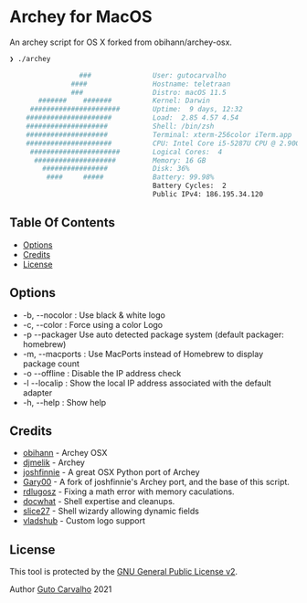 # Archey for MacOS

An archey script for OS X forked from obihann/archey-osx.

```sh
❯ ./archey

                 ###               User: gutocarvalho
               ####                Hostname: teletraan
               ###                 Distro: macOS 11.5
       #######    #######          Kernel: Darwin
     ######################        Uptime:  9 days, 12:32
    #####################          Load:  2.85 4.57 4.54
    ####################           Shell: /bin/zsh
    ####################           Terminal: xterm-256color iTerm.app
    #####################          CPU: Intel Core i5-5287U CPU @ 2.90GHz
     ######################        Logical Cores:  4
      ####################         Memory: 16 GB
        ################           Disk: 36%
         ####     #####            Battery: 99.98%
                                   Battery Cycles:  2
                                   Public IPv4: 186.195.34.120
```

## Table Of Contents

* [Options](#options)
* [Credits](#credits)
* [License](#license)

## Options

* -b,  --nocolor : Use black & white logo
* -c,  --color   : Force using a color Logo
* -p   --packager  Use auto detected package system (default packager: homebrew)
* -m,  --macports : Use MacPorts instead of Homebrew to display package count
* -o   --offline : Disable the IP address check
* -l   --localip : Show the local IP address associated with the default adapter
* -h,  --help : Show help

## Credits

* [obihann](https://github.com/obihann/archey-osx) - Archey OSX
* [djmelik](https://github.com/djmelik/archey) - Archey
* [joshfinnie](https://github.com/joshfinnie/archey-osx) - A great OSX Python port of Archey
* [Gary00](https://github.com/Gary00/archey-osx) - A fork of joshfinnie's Archey port, and the base of this script.
* [rdlugosz](https://github.com/rdlugosz) - Fixing a math error with memory caculations.
* [docwhat](https://github.com/docwhat) - Shell expertise and cleanups.
* [slice27](https://github.com/slice27) - Shell wizardy allowing dynamic fields
* [vladshub](https://github.com/vladshub) - Custom logo support

## License

This tool is protected by the [GNU General Public License v2](http://www.gnu.org/licenses/gpl-2.0.html).

Author [Guto Carvalho](http://gutocarvalho.net) 2021

